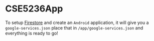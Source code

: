 # CSE5236App

To setup [Firestore](https://firebase.google.com/docs/firestore/) and create an
`Android` application, it will give you a `google-services.json` place that in
`/app/google-services.json` and everything is ready to go!
